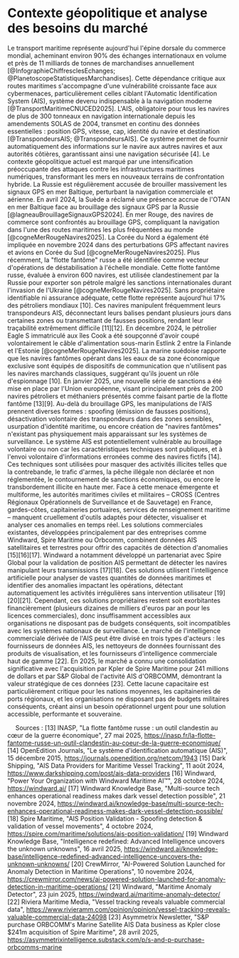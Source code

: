 # Contexte géopolitique et analyse des besoins du marché

Le transport maritime représente aujourd'hui l'épine dorsale du commerce mondial, acheminant environ 90% des échanges internationaux en volume et près de 11 milliards de tonnes de marchandises annuellement [@InfographieChiffresclesEchanges; @PlanetoscopeStatistiquesMarchandises]. Cette dépendance critique aux routes maritimes s'accompagne d'une vulnérabilité croissante face aux cybermenaces, particulièrement celles ciblant l'Automatic Identification System (AIS), système devenu indispensable à la navigation moderne [@TransportMaritimeCNUCED2025].
L'AIS, obligatoire pour tous les navires de plus de 300 tonneaux en navigation internationale depuis les amendements SOLAS de 2004, transmet en continu des données essentielles : position GPS, vitesse, cap, identité du navire et destination [@TranspondeursAIS; @TranspondeursAIS]. Ce système permet de fournir automatiquement des informations sur le navire aux autres navires et aux autorités côtières, garantissant ainsi une navigation sécurisée [4].
Le contexte géopolitique actuel est marqué par une intensification préoccupante des attaques contre les infrastructures maritimes numériques, transformant les mers en nouveaux terrains de confrontation hybride. La Russie est régulièrement accusée de brouiller massivement les signaux GPS en mer Baltique, perturbant la navigation commerciale et aérienne. En avril 2024, la Suède a réclamé une présence accrue de l'OTAN en mer Baltique face au brouillage des signaux GPS par la Russie [@lagneauBrouillageSignauxGPS2024]. En mer Rouge, des navires de commerce sont confrontés au brouillage GPS, compliquant la navigation dans l'une des routes maritimes les plus fréquentées au monde [@cogneMerRougeNavires2025]. La Corée du Nord a également été impliquée en novembre 2024 dans des perturbations GPS affectant navires et avions en Corée du Sud [@cogneMerRougeNavires2025].
Plus récemment, la "flotte fantôme" russe a été identifiée comme vecteur d'opérations de déstabilisation à l'échelle mondiale. Cette flotte fantôme russe, évaluée à environ 600 navires, est utilisée clandestinement par la Russie pour exporter son pétrole malgré les sanctions internationales durant l'invasion de l'Ukraine [@cogneMerRougeNavires2025]. Sans propriétaire identifiable ni assurance adéquate, cette flotte représente aujourd'hui 17% des pétroliers mondiaux [10]. Ces navires manipulent fréquemment leurs transpondeurs AIS, déconnectant leurs balises pendant plusieurs jours dans certaines zones ou transmettant de fausses positions, rendant leur traçabilité extrêmement difficile [11][12].
En décembre 2024, le pétrolier Eagle S immatriculé aux îles Cook a été soupçonné d'avoir coupé volontairement le câble d'alimentation sous-marin Estlink 2 entre la Finlande et l'Estonie [@cogneMerRougeNavires2025]. La marine suédoise rapporte que les navires fantômes opérant dans les eaux de sa zone économique exclusive sont équipés de dispositifs de communication que n'utilisent pas les navires marchands classiques, suggérant qu'ils jouent un rôle d'espionnage [10]. En janvier 2025, une nouvelle série de sanctions a été mise en place par l'Union européenne, visant principalement près de 200 navires pétroliers et méthaniers présentés comme faisant partie de la flotte fantôme [13][9].
Au-delà du brouillage GPS, les manipulations de l'AIS prennent diverses formes : spoofing (émission de fausses positions), désactivation volontaire des transpondeurs dans des zones sensibles, usurpation d'identité maritime, ou encore création de "navires fantômes" n'existant pas physiquement mais apparaissant sur les systèmes de surveillance. Le système AIS est potentiellement vulnérable au brouillage volontaire ou non car les caractéristiques techniques sont publiques, et à l'envoi volontaire d'informations erronées comme des navires fictifs [14]. Ces techniques sont utilisées pour masquer des activités illicites telles que la contrebande, le trafic d'armes, la pêche illégale non déclarée et non réglementée, le contournement de sanctions économiques, ou encore le transbordement illicite en haute mer.
Face à cette menace émergente et multiforme, les autorités maritimes civiles et militaires – CROSS (Centres Régionaux Opérationnels de Surveillance et de Sauvetage) en France, gardes-côtes, capitaineries portuaires, services de renseignement maritime – manquent cruellement d'outils adaptés pour détecter, visualiser et analyser ces anomalies en temps réel. Les solutions commerciales existantes, développées principalement par des entreprises comme Windward, Spire Maritime ou Orbcomm, combinent données AIS satellitaires et terrestres pour offrir des capacités de détection d'anomalies [15][16][17]. Windward a notamment développé un partenariat avec Spire Global pour la validation de position AIS permettant de détecter les navires manipulant leurs transmissions [17][18]. Ces solutions utilisent l'intelligence artificielle pour analyser de vastes quantités de données maritimes et identifier des anomalies impactant les opérations, détectant automatiquement les activités irrégulières sans intervention utilisateur [19][20][21].
Cependant, ces solutions propriétaires restent soit exorbitantes financièrement (plusieurs dizaines de milliers d'euros par an pour les licences commerciales), donc insuffisamment accessibles aux organisations ne disposant pas de budgets conséquents, soit incompatibles avec les systèmes nationaux de surveillance. Le marché de l'intelligence commerciale dérivée de l'AIS peut être divisé en trois types d'acteurs : les fournisseurs de données AIS, les nettoyeurs de données fournissant des produits de visualisation, et les fournisseurs d'intelligence commerciale haut de gamme [22]. En 2025, le marché a connu une consolidation significative avec l'acquisition par Kpler de Spire Maritime pour 241 millions de dollars et par S&P Global de l'activité AIS d'ORBCOMM, démontrant la valeur stratégique de ces données [23].
Cette lacune capacitaire est particulièrement critique pour les nations moyennes, les capitaineries de ports régionaux, et les organisations ne disposant pas de budgets militaires conséquents, créant ainsi un besoin opérationnel urgent pour une solution accessible, performante et souveraine. 
 
 
Sources : [13] INASP, "La flotte fantôme russe : un outil clandestin au cœur de la guerre économique", 27 mai 2025, https://inasp.fr/la-flotte-fantome-russe-un-outil-clandestin-au-coeur-de-la-guerre-economique/ [14] OpenEdition Journals, "Le système d'identification automatique (AIS)", 15 décembre 2015, https://journals.openedition.org/netcom/1943 [15] Dark Shipping, "AIS Data Providers for Maritime Vessel Tracking", 11 août 2024, https://www.darkshipping.com/post/ais-data-providers [16] Windward, "Power Your Organization with Windward Maritime AI™", 28 octobre 2024, https://windward.ai/ [17] Windward Knowledge Base, "Multi-source tech enhances operational readiness makes dark vessel detection possible", 21 novembre 2024, https://windward.ai/knowledge-base/multi-source-tech-enhances-operational-readiness-makes-dark-vessel-detection-possible/ [18] Spire Maritime, "AIS Position Validation - Spoofing detection & validation of vessel movements", 4 octobre 2024, https://spire.com/maritime/solutions/ais-position-validation/ [19] Windward Knowledge Base, "Intelligence redefined: Advanced Intelligence uncovers the unknown unknowns", 16 avril 2025, https://windward.ai/knowledge-base/intelligence-redefined-advanced-intelligence-uncovers-the-unknown-unknowns/ [20] CrewMirror, "AI-Powered Solution Launched for Anomaly Detection in Maritime Operations", 10 novembre 2024, https://crewmirror.com/news/ai-powered-solution-launched-for-anomaly-detection-in-maritime-operations/ [21] Windward, "Maritime Anomaly Detector", 23 juin 2025, https://windward.ai/maritime-anomaly-detector/ [22] Riviera Maritime Media, "Vessel tracking reveals valuable commercial data", https://www.rivieramm.com/opinion/opinion/vessel-tracking-reveals-valuable-commercial-data-24098 [23] Asymmetrix Newsletter, "S&P purchase ORBCOMM's Marine Satellite AIS Data business as Kpler close $241m acquisition of Spire Maritime", 28 avril 2025, https://asymmetrixintelligence.substack.com/p/s-and-p-purchase-orbcomms-marine
